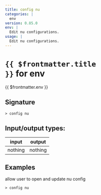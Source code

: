 ```yaml
---
title: config nu
categories: |
  env
version: 0.85.0
env: |
  Edit nu configurations.
usage: |
  Edit nu configurations.
---
```

<!-- This file is automatically generated. Please edit the command in https://github.com/nushell/nushell instead. -->

# <code>{{ $frontmatter.title }}</code> for env

<div class='command-title'>{{ $frontmatter.env }}</div>

## Signature

```> config nu ```


## Input/output types:

| input   | output  |
| ------- | ------- |
| nothing | nothing |

## Examples

allow user to open and update nu config
```nu
> config nu

```
